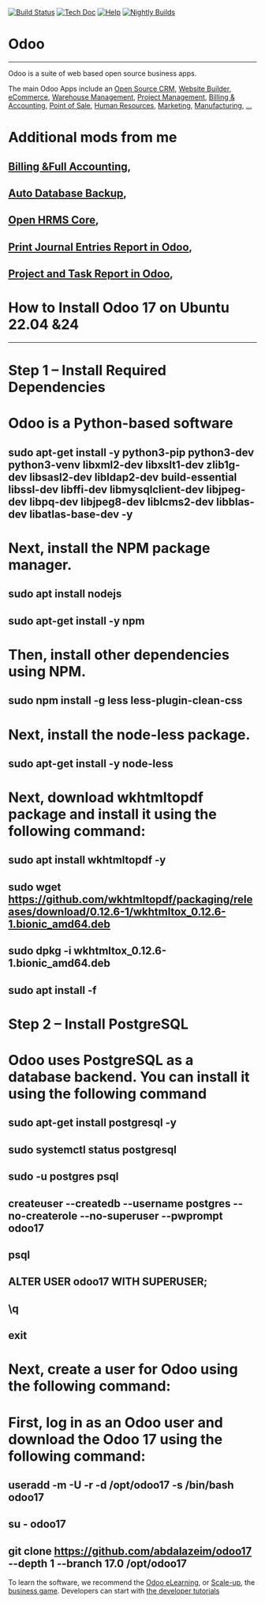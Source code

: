 [![Build Status](https://runbot.odoo.com/runbot/badge/flat/1/master.svg)](https://runbot.odoo.com/runbot)
[![Tech Doc](https://img.shields.io/badge/master-docs-875A7B.svg?style=flat&colorA=8F8F8F)](https://www.odoo.com/documentation/17.0)
[![Help](https://img.shields.io/badge/master-help-875A7B.svg?style=flat&colorA=8F8F8F)](https://www.odoo.com/forum/help-1)
[![Nightly Builds](https://img.shields.io/badge/master-nightly-875A7B.svg?style=flat&colorA=8F8F8F)](https://nightly.odoo.com/)

# Odoo
----

Odoo is a suite of web based open source business apps.

The main Odoo Apps include an <a href="https://www.odoo.com/page/crm">Open Source CRM</a>,
<a href="https://www.odoo.com/app/website">Website Builder</a>,
<a href="https://www.odoo.com/app/ecommerce">eCommerce</a>,
<a href="https://www.odoo.com/app/inventory">Warehouse Management</a>,
<a href="https://www.odoo.com/app/project">Project Management</a>,
<a href="https://www.odoo.com/app/accounting">Billing &amp; Accounting</a>,
<a href="https://www.odoo.com/app/point-of-sale-shop">Point of Sale</a>,
<a href="https://www.odoo.com/app/employees">Human Resources</a>,
<a href="https://www.odoo.com/app/social-marketing">Marketing</a>,
<a href="https://www.odoo.com/app/manufacturing">Manufacturing</a>,
<a href="https://www.odoo.com/">...</a>

# Additional mods from me
## <a href="https://apps.odoo.com/apps/modules/17.0/om_account_accountant">Billing &amp;Full Accounting</a>,
## <a href= "https://apps.odoo.com/apps/modules/17.0/auto_database_backup">Auto Database Backup</a>,
## <a href= "https://apps.odoo.com/apps/modules/17.0/ohrms_core">Open HRMS Core</a>,
## <a href= "https://apps.odoo.com/apps/modules/17.0/bi_print_journal_entriesp">Print Journal Entries Report in Odoo</a>,
## <a href= "https://apps.odoo.com/apps/modules/17.0/project_task_report_app">Project and Task Report in Odoo</a>,





# How to Install Odoo 17 on Ubuntu 22.04 &24
-------------------------
# Step 1 – Install Required Dependencies 
# Odoo is a Python-based software
## sudo apt-get install -y python3-pip python3-dev python3-venv libxml2-dev libxslt1-dev zlib1g-dev libsasl2-dev libldap2-dev build-essential libssl-dev libffi-dev libmysqlclient-dev libjpeg-dev libpq-dev libjpeg8-dev liblcms2-dev libblas-dev libatlas-base-dev -y
# Next, install the NPM package manager.
## sudo apt install nodejs
## sudo apt-get install -y npm
# Then, install other dependencies using NPM.
## sudo npm install -g less less-plugin-clean-css
# Next, install the node-less package.
## sudo apt-get install -y node-less
# Next, download wkhtmltopdf package and install it using the following command:
## sudo apt install wkhtmltopdf -y
## sudo wget https://github.com/wkhtmltopdf/packaging/releases/download/0.12.6-1/wkhtmltox_0.12.6-1.bionic_amd64.deb
## sudo dpkg -i wkhtmltox_0.12.6-1.bionic_amd64.deb
## sudo apt install -f
# Step 2 – Install PostgreSQL
# Odoo uses PostgreSQL as a database backend. You can install it using the following command
## sudo apt-get install postgresql -y
## sudo systemctl status postgresql
## sudo -u postgres psql
## createuser --createdb --username postgres --no-createrole --no-superuser --pwprompt odoo17
## psql
## ALTER USER odoo17 WITH SUPERUSER;
## \q
## exit
# Next, create a user for Odoo using the following command:
# First, log in as an Odoo user and download the Odoo 17 using the following command:
## useradd -m -U -r -d /opt/odoo17 -s /bin/bash odoo17
## su - odoo17	
## git clone https://github.com/abdalazeim/odoo17 --depth 1 --branch 17.0 /opt/odoo17


To learn the software, we recommend the <a href="https://www.odoo.com/slides">Odoo eLearning</a>, or <a href="https://www.odoo.com/page/scale-up-business-game">Scale-up</a>, the <a href="https://www.odoo.com/page/scale-up-business-game">business game</a>. Developers can start with <a href="https://www.odoo.com/documentation/17.0/developer/howtos.html">the developer tutorials</a>
